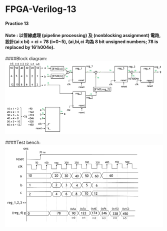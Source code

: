 # FPGA-Verilog-13
#### Practice 13
#### Note : 以管線處理 (pipeline processing) 及 (nonblocking assignment) 電路,設計(ai x bi) + ci + 78 (i=0~5), (ai,bi,ci 均為 8 bit unsigned numbers; 78 is replaced by 16’h004e). 
####Block diagram: 
![image](https://github.com/JoanMCHuang/FPGA-Verilog-13/blob/main/13-1.png)

####Test bench: 
![image](https://github.com/JoanMCHuang/FPGA-Verilog-13/blob/main/13-2.png)


